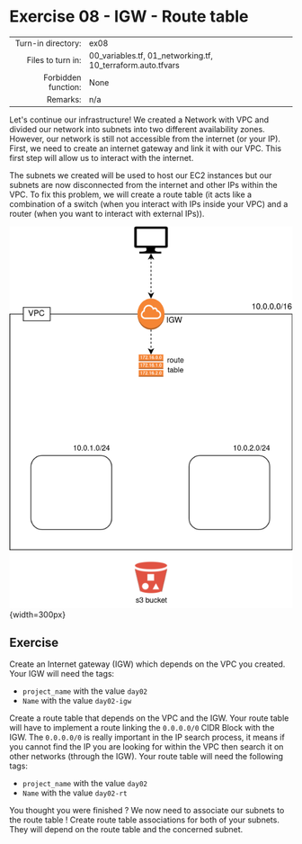 # Exercise 08 - IGW - Route table

|                         |                    |
| -----------------------:| ------------------ |
|   Turn-in directory:    |  ex08              |
|   Files to turn in:     |  00_variables.tf, 01_networking.tf, 10_terraform.auto.tfvars |
|   Forbidden function:   |  None              |
|   Remarks:              |  n/a               |

Let's continue our infrastructure! We created a Network with VPC and divided our network into subnets into two different availability zones. However, our network is still not accessible from the internet (or your IP). First, we need to create an internet gateway and link it with our VPC. This first step will allow us to interact with the internet.

The subnets we created will be used to host our EC2 instances but our subnets are now disconnected from the internet and other IPs within the VPC. To fix this problem, we will create a route table (it acts like a combination of a switch (when you interact with IPs inside your VPC) and a router (when you want to interact with external IPs)).

![Flask API AWS infrastructure](../assets/terraform_3.png){width=300px}

## Exercise

Create an Internet gateway (IGW) which depends on the VPC you created. Your IGW will need the tags:
- `project_name` with the value `day02`
- `Name` with the value `day02-igw`

Create a route table that depends on the VPC and the IGW. Your route table will have to implement a route linking the `0.0.0.0/0` CIDR Block with the IGW. The `0.0.0.0/0` is really important in the IP search process, it means if you cannot find the IP you are looking for within the VPC then search it on other networks (through the IGW). Your route table will need the following tags:
- `project_name` with the value `day02`
- `Name` with the value `day02-rt`

You thought you were finished ? We now need to associate our subnets to the route table ! Create route table associations for both of your subnets. They will depend on the route table and the concerned subnet.
